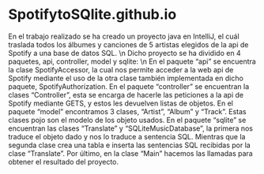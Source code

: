 # SpotifytoSQlite.github.io

En el trabajo realizado se ha creado un proyecto java en IntelliJ, el cuál traslada todos los álbumes y canciones de 5 artistas elegidos de la api de Spotify a una base de datos SQL. \n
Dicho proyecto se ha dividido en 4 paquetes, api, controller, model y sqlite: \n
 En el paquete “api” se encuentra la clase SpotifyAccessor, la cual nos permite acceder a la web api de Spotify mediante el uso de la otra clase también implementada en dicho paquete, SpotifyAuthorization. 
En el paquete “controller” se encuentran la clases “Controller”, esta se encarga de hacerle las peticiones a la api de Spotify mediante GETS, y estos les devuelven listas de objetos.
En el paquete “model” encontramos 3 clases, “Artist”, “Album” y “Track”. Estas clases pojo son el modelo de los objeto usados.
En el paquete “sqlite” se encuentran las clases “Translate” y “SQLiteMusicDatabase”, la primera nos traduce el objeto dado y nos lo traduce a sentencia SQL. Mientras que la segunda clase crea una tabla e inserta las sentencias SQL recibidas por la clase “Translate”.
Por último, en la clase “Main” hacemos las llamadas para obtener el resultado del proyecto.
